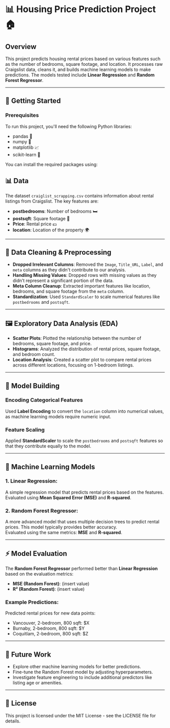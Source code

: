 # 📊 Housing Price Prediction Project 🏠

## Overview
This project predicts housing rental prices based on various features such as the number of bedrooms, square footage, and location. It processes raw Craigslist data, cleans it, and builds machine learning models to make predictions. The models tested include **Linear Regression** and **Random Forest Regressor**.

---

## 🚀 Getting Started

### Prerequisites
To run this project, you'll need the following Python libraries:
- pandas 🐼
- numpy 🔢
- matplotlib 📈
- scikit-learn 🧠

You can install the required packages using:

## 📊 Data

The dataset `craiglist_scrapping.csv` contains information about rental listings from Craigslist. The key features are:

- **postbedrooms**: Number of bedrooms 🛏️
- **postsqft**: Square footage 📏
- **Price**: Rental price 💵
- **location**: Location of the property 🌍

---

## 🧹 Data Cleaning & Preprocessing

- **Dropped Irrelevant Columns**: Removed the `Image`, `Title_URL`, `Label`, and `meta` columns as they didn't contribute to our analysis.
- **Handling Missing Values**: Dropped rows with missing values as they didn’t represent a significant portion of the data.
- **Meta Column Cleanup**: Extracted important features like location, bedrooms, and square footage from the `meta` column.
- **Standardization**: Used `StandardScaler` to scale numerical features like `postbedrooms` and `postsqft`.

---

## 🖼️ Exploratory Data Analysis (EDA)

- **Scatter Plots**: Plotted the relationship between the number of bedrooms, square footage, and price.
- **Histograms**: Analyzed the distribution of rental prices, square footage, and bedroom count.
- **Location Analysis**: Created a scatter plot to compare rental prices across different locations, focusing on 1-bedroom listings.

---

## 🔄 Model Building

### Encoding Categorical Features
Used **Label Encoding** to convert the `location` column into numerical values, as machine learning models require numeric input.

### Feature Scaling
Applied **StandardScaler** to scale the `postbedrooms` and `postsqft` features so that they contribute equally to the model.

---

## 🤖 Machine Learning Models

### 1. **Linear Regression**:
A simple regression model that predicts rental prices based on the features.  
Evaluated using **Mean Squared Error (MSE)** and **R-squared**.

### 2. **Random Forest Regressor**:
A more advanced model that uses multiple decision trees to predict rental prices. This model typically provides better accuracy.  
Evaluated using the same metrics: **MSE** and **R-squared**.

---

## ⚡ Model Evaluation

The **Random Forest Regressor** performed better than **Linear Regression** based on the evaluation metrics:

- **MSE (Random Forest)**: (insert value)
- **R² (Random Forest)**: (insert value)

### Example Predictions:
Predicted rental prices for new data points:

- Vancouver, 2-bedroom, 800 sqft: $X
- Burnaby, 2-bedroom, 800 sqft: $Y
- Coquitlam, 2-bedroom, 800 sqft: $Z

---

## 📅 Future Work

- Explore other machine learning models for better predictions.
- Fine-tune the Random Forest model by adjusting hyperparameters.
- Investigate feature engineering to include additional predictors like listing age or amenities.

---

## 📜 License

This project is licensed under the MIT License - see the LICENSE file for details.
